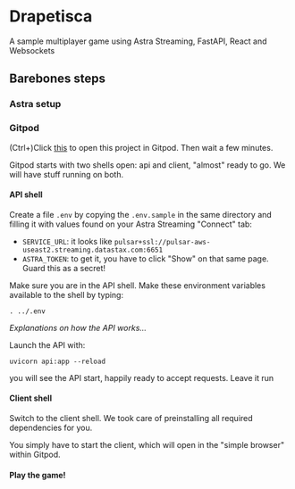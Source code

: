# Drapetisca

A sample multiplayer game using Astra Streaming, FastAPI, React and Websockets


## Barebones steps

### Astra setup

### Gitpod

(Ctrl+)Click [this](https://gitpod.io/#https://github.com/hemidactylus/drapetisca)
to open this project in Gitpod. Then wait a few minutes.

Gitpod starts with two shells open: api and client, "almost" ready to go. We will have stuff running on both.

#### API shell

Create a file `.env` by copying the `.env.sample` in the same directory and filling it with values found
on your Astra Streaming "Connect" tab:

- `SERVICE_URL`: it looks like `pulsar+ssl://pulsar-aws-useast2.streaming.datastax.com:6651`
- `ASTRA_TOKEN`: to get it, you have to click "Show" on that same page. Guard this as a secret!

Make sure you are in the API shell.
Make these environment variables available to the shell by typing:

    . ../.env

_Explanations on how the API works..._

Launch the API with:

    uvicorn api:app --reload

you will see the API start, happily ready to accept requests. Leave it run

#### Client shell

Switch to the client shell. We took care of preinstalling all required dependencies for you.

You simply have to start the client, which will open in the "simple browser" within Gitpod.

#### Play the game!

